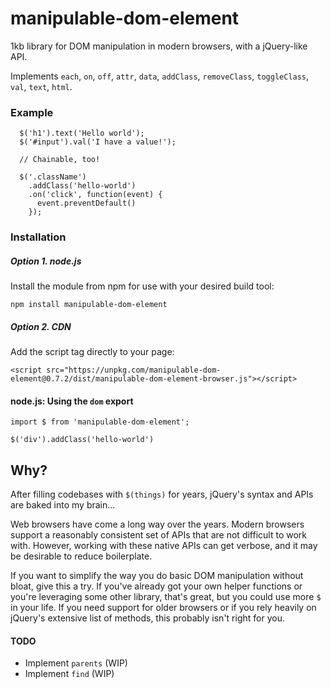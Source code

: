 # manipulable-dom-element
1kb library for DOM manipulation in modern browsers, with a jQuery-like API.

Implements `each`, `on`, `off`, `attr`, `data`, `addClass`, `removeClass`, `toggleClass`, `val`, `text`, `html`.

### Example
```
  $('h1').text('Hello world');
  $('#input').val('I have a value!');

  // Chainable, too!
  
  $('.className')
    .addClass('hello-world')
    .on('click', function(event) {
      event.preventDefault()
    });
```

### Installation
##### Option 1. node.js
Install the module from npm for use with your desired build tool:
```
npm install manipulable-dom-element
```

##### Option 2. CDN
Add the script tag directly to your page:
```
<script src="https://unpkg.com/manipulable-dom-element@0.7.2/dist/manipulable-dom-element-browser.js"></script>
```

#### node.js: Using the `dom` export
```
import $ from 'manipulable-dom-element';

$('div').addClass('hello-world')
```

## Why?
After filling codebases with `$(things)` for years, jQuery's syntax and APIs are baked into my brain...

Web browsers have come a long way over the years. Modern browsers support a reasonably consistent set of APIs that are not difficult to work with. However, working with these native APIs can get verbose, and it may be desirable to reduce boilerplate.

If you want to simplify the way you do basic DOM manipulation without bloat, give this a try. If you've already got your own helper functions or you're leveraging some other library, that's great, but you could use more `$` in your life. If you need support for older browsers or if you rely heavily on jQuery's extensive list of methods, this probably isn't right for you.

#### TODO
- Implement `parents` (WIP)
- Implement `find` (WIP)
